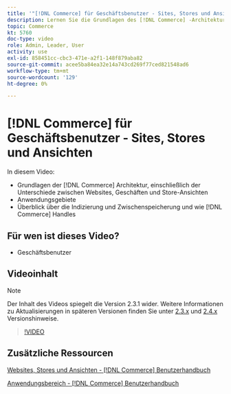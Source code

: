 ```yaml
---
title: '"[!DNL Commerce] für Geschäftsbenutzer - Sites, Stores und Ansichten"'
description: Lernen Sie die Grundlagen des [!DNL Commerce] -Architektur, einschließlich der Unterschiede zwischen Websites, Geschäften, Store-Ansichten und Anwendungsbereichen. Verstehen Sie Indizierung und Zwischenspeicherung.
topic: Commerce
kt: 5760
doc-type: video
role: Admin, Leader, User
activity: use
exl-id: 858451cc-cbc3-471e-a2f1-148f879aba82
source-git-commit: acee5ba84ea32e14a743cd269f77ced821548ad6
workflow-type: tm+mt
source-wordcount: '129'
ht-degree: 0%

---
```


# [!DNL Commerce] für Geschäftsbenutzer - Sites, Stores und Ansichten

In diesem Video:

- Grundlagen der [!DNL Commerce] Architektur, einschließlich der Unterschiede zwischen Websites, Geschäften und Store-Ansichten
- Anwendungsgebiete
- Überblick über die Indizierung und Zwischenspeicherung und wie [!DNL Commerce] Handles

## Für wen ist dieses Video?

- Geschäftsbenutzer

## Videoinhalt

>[!NOTE]
>
>Der Inhalt des Videos spiegelt die Version 2.3.1 wider. Weitere Informationen zu Aktualisierungen in späteren Versionen finden Sie unter [ 2.3.x](https://devdocs.magento.com/guides/v2.3/release-notes/bk-release-notes.html) und [2.4.x](https://devdocs.magento.com/guides/v2.4/release-notes/bk-release-notes.html) Versionshinweise.

>[!VIDEO](https://video.tv.adobe.com/v/35945?quality=12&learn=on)

## Zusätzliche Ressourcen

[Websites, Stores und Ansichten - [!DNL Commerce] Benutzerhandbuch](https://docs.magento.com/user-guide/stores/websites-stores-views.html)

[Anwendungsbereich - [!DNL Commerce] Benutzerhandbuch](https://docs.magento.com/user-guide/configuration/scope.html)
